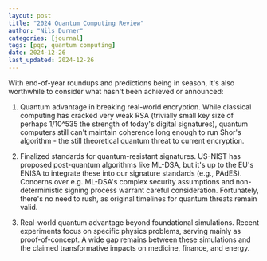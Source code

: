 ```yaml
---
layout: post
title: "2024 Quantum Computing Review"
author: "Nils Durner"
categories: [journal]
tags: [pqc, quantum computing]
date: 2024-12-26
last_updated: 2024-12-26
---
```


With end-of-year roundups and predictions being in season, it's also worthwhile to consider what hasn't been achieved or announced:

1. Quantum advantage in breaking real-world encryption. While classical computing has cracked very weak RSA (trivially small key size of perhaps 1/10^535 the strength of today's digital signatures), quantum computers still can't maintain coherence long enough to run Shor's algorithm - the still theoretical quantum threat to current encryption.

2. Finalized standards for quantum-resistant signatures. US-NIST has proposed post-quantum algorithms like ML-DSA, but it's up to the EU's ENISA to integrate these into our signature standards (e.g., PAdES). Concerns over e.g. ML-DSA's complex security assumptions and non-deterministic signing process warrant careful consideration. Fortunately, there's no need to rush, as original timelines for quantum threats remain valid.

3. Real-world quantum advantage beyond foundational simulations. Recent experiments focus on specific physics problems, serving mainly as proof-of-concept. A wide gap remains between these simulations and the claimed transformative impacts on medicine, finance, and energy.